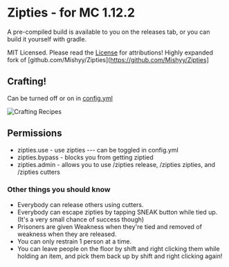 # Zipties - for MC 1.12.2

A pre-compiled build is available to you on the releases tab, or you can build it yourself with gradle.

MIT Licensed. Please read the [License](https://github.com/celerry/Zipties/blob/master/LICENSE) for attributions!
Highly expanded fork of [github.com/Mishyy/Zipties](https://github.com/Mishyy/Zipties]

## Crafting!
Can be turned off or on in [config.yml](https://github.com/celerry/Zipties/blob/master/src/main/resources/config.yml)

![Crafting Recipes](https://github.com/celerry/Zipties/blob/master/github/crafting.png?raw=true "Crafting recipes")
## Permissions
* zipties.use - use zipties --- can be toggled in config.yml
* zipties.bypass - blocks you from getting ziptied
* zipties.admin - allows you to use /zipties release, /zipties zipties, and /zipties cutters

### Other things you should know
* Everybody can release others using cutters.
* Everybody can escape zipties by tapping SNEAK button while tied up. (It's a very small chance of success though)
* Prisoners are given Weakness when they're tied and removed of weakness when they are released.
* You can only restrain 1 person at a time.
* You can leave people on the floor by shift and right clicking them while holding an item, and pick them back up by shift and right clicking again!
